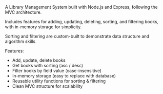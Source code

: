 A Library Management System built with Node.js and Express, following the MVC architecture.

Includes features for adding, updating, deleting, sorting, and filtering books, with in-memory storage for simplicity.

Sorting and filtering are custom-built to demonstrate data structure and algorithm skills.

Features:
- Add, update, delete books
- Get books with sorting (asc / desc)
- Filter books by field value (case-insensitive)
- In-memory storage (easy to replace with database)
- Reusable utility functions for sorting & filtering
- Clean MVC structure for scalability
